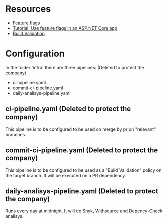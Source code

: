 # Resources
- [Feature flags](https://learn.microsoft.com/en-us/dotnet/architecture/cloud-native/feature-flags)
- [Tutorial: Use feature flags in an ASP.NET Core app](https://learn.microsoft.com/en-us/azure/azure-app-configuration/use-feature-flags-dotnet-core)
- [Build Validation](https://learn.microsoft.com/en-us/azure/devops/repos/git/branch-policies?view=azure-devops&tabs=browser#build-validation)
# Configuration
In the folder 'infra' there are three pipelines: (Deleted to protect the company)
- ci-pipeline.yaml
- commit-ci-pipeline.yaml
- daily-analisys-pipeline.yaml

 ## ci-pipeline.yaml (Deleted to protect the company)
 This pipeline is to be configured to be used on merge by pr on "relevant" branches.

 ## commit-ci-pipeline.yaml (Deleted to protect the company)
 This pipeline is to be configured to be used as a "Build Validation" policy on the target branch. It will be executed on a PR dependency.

 ## daily-analisys-pipeline.yaml (Deleted to protect the company)
 Runs every day at midnight. It will do Snyk, Withsource and Depency-Check analisys.
